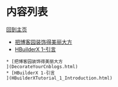 
# 内容列表

[回到主页](https://charleechan.github.io/MyWiki)

* [把博客园装饰得美丽大方
](DecorateYourCnblogs.html)
* [HBuilderX 1-引言
](HBuilderXTutorial_1_Introduction.html)


```mind:height=300,title=内容概要,color
* [把博客园装饰得美丽大方
](DecorateYourCnblogs.html)
* [HBuilderX 1-引言
](HBuilderXTutorial_1_Introduction.html)
```
